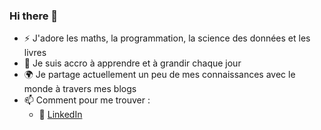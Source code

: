 ### Hi there 👋


- :zap: J'adore les maths, la programmation, la science des données et les livres 
- 🌱 Je suis accro à apprendre et à grandir chaque jour 
- :earth_africa: Je partage actuellement un peu de mes connaissances avec le monde à travers mes blogs 
- 📫 Comment pour me trouver : 
  - :office: [LinkedIn]( https://www.linkedin.com/in/oumalkaire-a-93665924a/ ) 
  
